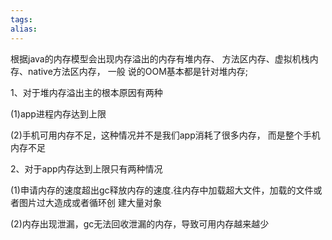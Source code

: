 ```yaml
---
tags: 
alias:
---
```

根据java的内存模型会出现内存溢出的内存有堆内存、 方法区内存、虚拟机栈内存、native方法区内存， 一般 说的OOM基本都是针对堆内存;

1、对于堆内存溢出主的根本原因有两种

(1)app进程内存达到上限

(2)手机可用内存不足，这种情况并不是我们app消耗了很多内存， 而是整个手机内存不足

2、对于app内存达到上限只有两种情况

(1)申请内存的速度超出gc释放内存的速度.往内存中加载超大文件，加载的文件或者图片过大造成或者循环创 建大量对象

(2)内存出现泄漏，gc无法回收泄漏的内存，导致可用内存越来越少